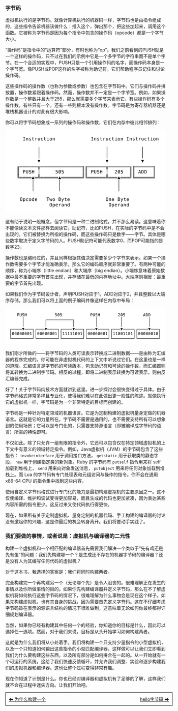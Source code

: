 ### 字节码

虚拟机执行的是字节码。就像计算机执行的机器码一样，字节码也是由指令组成的，这些指令告诉机器该做什么：推入这个，弹出那个，把这些加起来，调用这个函数。它被称为字节码是因为每个指令中包含的操作码（opcode）都是一个字节大小。

“操作码”是指令中的“运算符”部分，有时也称为“op”。我们之前看到的PUSH就是一个这样的操作码，只不过在我们的示例中它是一个多字节的字符串而不是单个字节。在一个合适的实现中，PUSH只是一个引用操作码的名字，而操作码本身是一个字节宽。像PUSH或POP这样的名字被称为助记符，它们帮助程序员记住和讨论操作码。

这些操作码的操作数（也称为参数或参数）也包含在字节码中。它们与操作码并排放置，操作数紧跟着操作码。然而，操作数并不一定是一个字节宽。例如，如果操作数是一个整数并且大于255，那么就需要多个字节来表示它。有些操作码有多个操作数，有些只有一个，还有一些则根本没有操作数。字节码是为寄存器机器还是堆栈机器设计的对此有很大影响。

你可以将字节码想象成一系列的操作码和操作数，它们在内存中彼此相邻排列：

![这是图片](/pic/编译器和虚拟机5.png "字节码示意")

这有助于说明一般概念，但字节码是一种二进制格式，并不那么易读。这意味着你不能像读文本文件那样去阅读它。助记符，比如PUSH，在实际的字节码中是不会出现的。它们被替换为所指的操作码，而这些操作码只是数字——字节。具体是哪些数字取决于定义字节码的人。PUSH助记符可能代表数字0，而POP可能指的是数字23。

操作数也是编码过的，并且同样根据其值决定需要多少个字节来表示。如果一个操作数需要多个字节才能准确表示，那么它的编码顺序就非常重要了。有两种可能的顺序，称为小端序（little endian）和大端序（big endian）。小端序意味着原始数据中最不重要的字节首先出现，并存储在最低的内存地址中。大端序则相反：最重要的字节首先出现。

如果我们作为字节码设计者，声明PUSH对应于1，ADD对应于2，并且整数以大端序存储，那么我们可以将上面的例子编码并像这样在内存中布局：

![这是图片](/pic/编译器和虚拟机6.png "内存中布局")

我们刚才所做的——将字节码的人类可读表示转换成二进制数据——是由称为汇编器的程序完成的。你可能在非虚拟机代码的上下文中听说过它们。在这里也是一样的道理。汇编语言是字节码的可读版本，包含助记符和可读的操作数，而汇编器则将其转换为二进制字节码。相反的过程，即将二进制表示转换为可读表示，则由反汇编器完成。

好了！关于字节码纯技术方面就讲到这里。进一步探讨会很快变得过于具体。由于字节码格式非常多样且专业化，使得我们难以在此做出更一般性的陈述。就像执行它的虚拟机一样，字节码是为一个非常特定的目标而创建的。

字节码是一种针对特定领域的机器语言。它是为定制构建的虚拟机量身定做的机器语言。这就是它的力量所在。字节码不需要是通用的，也不需要支持所有可以想象到的使用场景；它可以是专门化的，只需要支持源语言（即被编译成字节码的语言）所需的特性即可。

不仅如此。除了只允许一组有限的指令外，它还可以包含仅在特定领域虚拟机的上下文中有意义的领域特定指令。例如，Java虚拟机（JVM）的字节码包含了这些指令： `invokeinterface` 用于调用接口方法， `getstatic` 用于获取类的静态字段， `new` 用于创建指定类的新对象。Ruby 的字节码有 `putself` 指令用来将 self 加载到堆栈上， `send` 用来向对象发送消息， `putobject` 用来将任何对象加载到堆栈上。而 Lua 的字节码有专门处理表和元组访问与操作的指令。你不会在通用 x86-64 CPU 的指令集中找到这些内容。

使用自定义字节码格式进行专门化的能力是最初构建虚拟机的主要原因之一。这不仅使编译、维护和调试变得更加容易，而且生成的代码也更加紧凑，因为表达某些内容所需的指令更少。这反过来又使代码执行得更快。

现在，如果所有关于定制虚拟机、量身定制的机器代码、手工构建的编译器的讨论没有激起你的兴趣，这是你最后的机会转身离开。我们将要动手实践了。

### 我们要做的事情，或者说是：虚拟机与编译器的二元性

构建一个虚拟机和一个相匹配的编译器首先需要我们解决一个类似于“先有鸡还是先有蛋”的问题：我们先构建哪一个？是生成还不存在的机器字节码的编译器？还是没有人为其编写任何代码的虚拟机？

对于这本书，我选择的答案是：我们将同时构建两者。

完全构建完一个再构建另一个（无论哪个先）是令人沮丧的。很难理解正在发生的事情以及你所做事情的目的。如果你先构建编译器并定义字节码，那么在不了解虚拟机将如何执行这些字节码的情况下，很难理解为什么事物会是现在这个样子。如果先构建虚拟机，也有其自身的挑战，因为需要首先定义字节码。这在不仔细考虑字节码旨在表示的源语言结构的情况下很难做到，这意味着无论如何你最终都得详细规划编译器。

当然，如果你已经有构建其中任何一个的经验，你知道你的目标是什么，因此可以选择任一选项。然而，对于我们来说，目标是从头开始学习如何构建两者。

这就是为什么我们将从小处着手。我们将构建一个只支持少量指令的小型虚拟机，以及一个只知道如何输出这些指令的小型匹配编译器。这样做可以让我们立即看到我们为什么要构建这些东西，以及所有部分是如何拼合在一起的。从一开始就有一个可运行的系统，这给了我们快速反馈循环，并允许我们调整、实验和逐步构建我们的虚拟机器和编译器。这也让整个过程变得非常有趣。

现在你知道了计划是什么。你也已经对编译器和虚拟机有了足够的了解，这样我们就不会在过程中迷失方向。让我们开始吧。

<div style="width: 100%; border: 1px solid #000; padding: 10px; display: flex; justify-content: space-between; ">
  <a href="./9为什么构建一个.md" style="flex: 1; text-align: left; ">⬅ 为什么构建一个</a>
  <a href="./11hello字节码.md" style="flex: 1; text-align: right; ">hello字节码 ➡</a>
</div>
